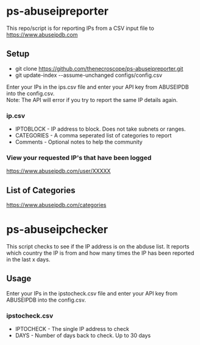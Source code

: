 # ps-abuseipreporter
This repo/script is for reporting IPs from a CSV input file to https://www.abuseipdb.com

## Setup
* git clone https://github.com/thenecroscope/ps-abuseipreporter.git  
* git update-index --assume-unchanged configs/config.csv
  
Enter your IPs in the ips.csv file and enter your API key from ABUSEIPDB into the config.csv.  
Note: The API will error if you try to report the same IP details again.

### ip.csv
* IPTOBLOCK - IP address to block. Does not take subnets or ranges.
* CATEGORIES - A comma seperated list of categories to report
* Comments - Optional notes to help the community

### View your requested IP's that have been logged
https://www.abuseipdb.com/user/XXXXX


## List of Categories
https://www.abuseipdb.com/categories


# ps-abuseipchecker
This script checks to see if the IP address is on the abduse list. It reports which country the IP is from and how many times the IP has been reported in the last x days.

## Usage
Enter your IPs in the ipstocheck.csv file and enter your API key from ABUSEIPDB into the config.csv.  


### ipstocheck.csv
* IPTOCHECK - The single IP address to check
* DAYS - Number of days back to check. Up to 30 days